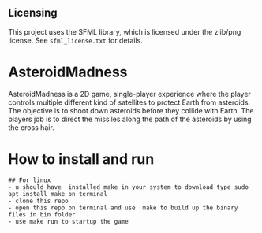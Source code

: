 ## Licensing
This project uses the SFML library, which is licensed under the zlib/png license. See `sfml_license.txt` for details.


# AsteroidMadness
 AsteroidMadness is a 2D game, single-player experience where the player controls multiple  different kind of satellites to protect Earth from asteroids. The objective is to shoot down asteroids before they collide with Earth. The players  job is to direct the missiles along the path of the asteroids by using the cross hair.

# How to install and run
    ## For linux
    - u should have  installed make in your system to download type sudo apt install make on terminal
    - clone this repo
    - open this repo on terminal and use  make to build up the binary files in bin folder
    - use make run to startup the game